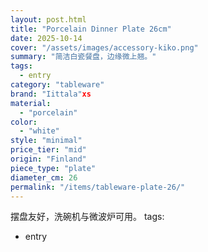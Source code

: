 ```yaml
---
layout: post.html
title: "Porcelain Dinner Plate 26cm"
date: 2025-10-14
cover: "/assets/images/accessory-kiko.png"
summary: "简洁白瓷餐盘，边缘微上翘。"
tags:
  - entry
category: "tableware"
brand: "Iittala"xs
material:
  - "porcelain"
color:
  - "white"
style: "minimal"
price_tier: "mid"
origin: "Finland"
piece_type: "plate"
diameter_cm: 26
permalink: "/items/tableware-plate-26/"
---
```

摆盘友好，洗碗机与微波炉可用。
tags:
  - entry
